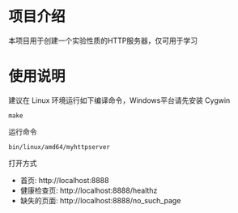 # 项目介绍

本项目用于创建一个实验性质的HTTP服务器，仅可用于学习

# 使用说明

建议在 Linux 环境运行如下编译命令，Windows平台请先安装 Cygwin
```
make
```

运行命令
```
bin/linux/amd64/myhttpserver
```

打开方式

- 首页: http://localhost:8888
- 健康检查页: http://localhost:8888/healthz
- 缺失的页面: http://localhost:8888/no_such_page
